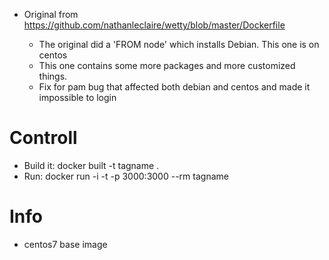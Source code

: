 * Original from https://github.com/nathanleclaire/wetty/blob/master/Dockerfile

  * The original did a 'FROM node' which installs Debian. This one is on centos
  * This one contains some more packages and more customized things.
  * Fix for pam bug that affected both debian and centos and made it impossible to login

# Controll
* Build it: docker built -t tagname .
* Run: docker run -i -t -p 3000:3000 --rm tagname

# Info
* centos7 base image
